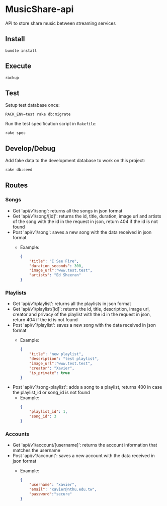 # MusicShare-api

API to store share music between streaming services

## Install

```shell
bundle install
```

## Execute

```shell
rackup
```

## Test

Setup test database once:

```shell
RACK_ENV=test rake db:migrate
```

Run the test specification script in `Rakefile`:

```shell
rake spec
```

## Develop/Debug

Add fake data to the development database to work on this project:

```bash
rake db:seed
```

## Routes

### Songs
- Get 'api/v1/song': returns all the songs in json format
- Get 'api/v1/song/[id]': returns the id, title, duration, image url and artists of the song with the id in the request in json, return 404 if the id is not found
- Post 'api/v1/song': saves a new song with the data received in json format
	- Example:

		```json
		{
		    "title": "I See Fire",
		    "duration_seconds": 300,
		    "image_url":"www.test.test",
		    "artists": "Ed Sheeran"
		}
		```

### Playlists
- Get 'api/v1/playlist': returns all the playlists in json format
- Get 'api/v1/playlist/[id]': returns the id, title, description, image url, creator and privacy of the playlist with the id in the request in json, return 404 if the id is not found
- Post 'api/v1/playlist': saves a new song with the data received in json format
	- Example:

		```json
		{
		    "title": "new playlist",
		    "description": "test playlist",
		    "image_url":"www.test.test",
		    "creator": "Xavier",
		    "is_private": true
		}
		```
- Post 'api/v1/song-playlist': adds a song to a playlist, returns 400 in case the playlist_id or song_id is not found
	- Example:
		```json
		{
		    "playlist_id": 1,
		    "song_id": 3
		}
		```

### Accounts
- Get 'api/v1/account/[username]': returns the account information that matches the username
- Post 'api/v1/account': saves a new account with the data received in json format
	- Example:

		```json
		{
		    "username": "xavier",
		    "email": "xavier@nthu.edu.tw",
		    "password":"secure"
		}
		```

